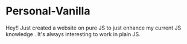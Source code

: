 # Personal-Vanilla
Hey!! Just created a website on pure JS to just enhance my current JS knowledge . It's always interesting to work in plain JS.
